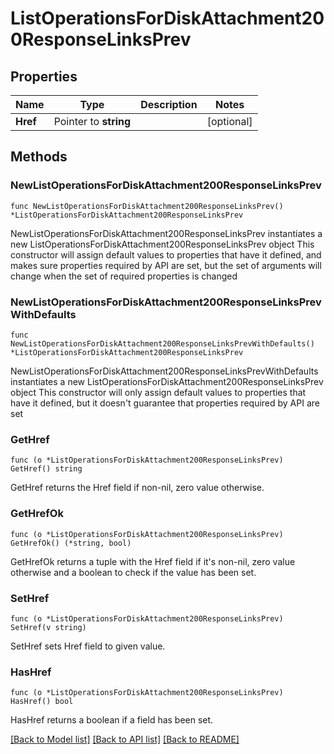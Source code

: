 # ListOperationsForDiskAttachment200ResponseLinksPrev

## Properties

Name | Type | Description | Notes
------------ | ------------- | ------------- | -------------
**Href** | Pointer to **string** |  | [optional] 

## Methods

### NewListOperationsForDiskAttachment200ResponseLinksPrev

`func NewListOperationsForDiskAttachment200ResponseLinksPrev() *ListOperationsForDiskAttachment200ResponseLinksPrev`

NewListOperationsForDiskAttachment200ResponseLinksPrev instantiates a new ListOperationsForDiskAttachment200ResponseLinksPrev object
This constructor will assign default values to properties that have it defined,
and makes sure properties required by API are set, but the set of arguments
will change when the set of required properties is changed

### NewListOperationsForDiskAttachment200ResponseLinksPrevWithDefaults

`func NewListOperationsForDiskAttachment200ResponseLinksPrevWithDefaults() *ListOperationsForDiskAttachment200ResponseLinksPrev`

NewListOperationsForDiskAttachment200ResponseLinksPrevWithDefaults instantiates a new ListOperationsForDiskAttachment200ResponseLinksPrev object
This constructor will only assign default values to properties that have it defined,
but it doesn't guarantee that properties required by API are set

### GetHref

`func (o *ListOperationsForDiskAttachment200ResponseLinksPrev) GetHref() string`

GetHref returns the Href field if non-nil, zero value otherwise.

### GetHrefOk

`func (o *ListOperationsForDiskAttachment200ResponseLinksPrev) GetHrefOk() (*string, bool)`

GetHrefOk returns a tuple with the Href field if it's non-nil, zero value otherwise
and a boolean to check if the value has been set.

### SetHref

`func (o *ListOperationsForDiskAttachment200ResponseLinksPrev) SetHref(v string)`

SetHref sets Href field to given value.

### HasHref

`func (o *ListOperationsForDiskAttachment200ResponseLinksPrev) HasHref() bool`

HasHref returns a boolean if a field has been set.


[[Back to Model list]](../README.md#documentation-for-models) [[Back to API list]](../README.md#documentation-for-api-endpoints) [[Back to README]](../README.md)


